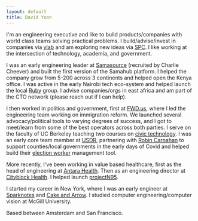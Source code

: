 ```yaml
---
layout: default
title: David Yoon
---
```



I'm an engineering executive and like to build products/companies with world class teams solving practical problems. I build/advise/invest in companies via [ylab](mailto:hello@ylab.co) and am exploring new ideas via [SPC](https://www.southparkcommons.com/). I like working at the intersection of technology, academia, and government.

I was an early engineering leader at [Samasource](https://sama.com) (recruited by Charlie Cheever) and built the first version of the Samahub platform. I helped the company grow from 5-200 across 3 continents and helped open the Kenya office. I was active in the early Nairobi tech eco-system and helped launch the local [Ruby](https://github.com/nairuby) group. I advise companies/orgs in east africa and am part of the CTO network (please reach out if I can help).

I then worked in politics and government, first at [FWD.us](https://www.theguardian.com/world/2013/apr/11/mark-zuckerberg-launches-immigration-group), where I led the engineering team working on immigration reform. We launched several advocacy/political tools to varying degrees of success, and I got to meet/learn from some of the best operators across both parties. I serve on the faculty of UC Berkeley teaching two courses on [civic technology](https://haas.berkeley.edu/wp-content/uploads/Syllabus-UGBA39E-Civic-Technology.pdf). I was an early core team member at [USDR](https://www.usdigitalresponse.org/), partnering with [Robin Carnahan](https://en.wikipedia.org/wiki/Robin_Carnahan) to support counties/local governments in the early days of Covid and helped build their [election worker](https://www.usdigitalresponse.org/case-studies/automating-harris-countys-student-election-clerk-program) management tool.

More recently, I've been working in value based healthcare, first as the head of engineering at [Antara Health](https://www.notboring.co/p/antara-health-natively-integrated). Then as an engineering director at [Cityblock Health](https://www.cityblock.com/). I helped launch [projectN95](https://www.newyorker.com/news/letter-from-trumps-washington/the-coronavirus-and-how-the-united-states-ended-up-with-nurses-wearing-garbage-bags).

I started my career in New York, where I was an early engineer at [Sparknotes](http://sparknotes.com) and [Cake and Arrow](https://cakeandarrow.com/). I studied computer engineering/computer vision at McGill University.

Based between Amsterdam and San Francisco.

